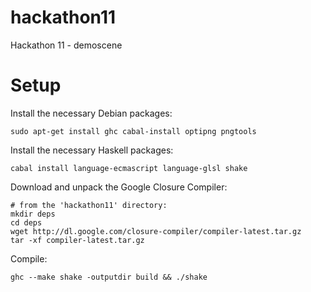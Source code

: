 hackathon11
===========

Hackathon 11 - demoscene


Setup
=====

Install the necessary Debian packages:

    sudo apt-get install ghc cabal-install optipng pngtools

Install the necessary Haskell packages:

    cabal install language-ecmascript language-glsl shake

Download and unpack the Google Closure Compiler:

    # from the 'hackathon11' directory:
    mkdir deps
    cd deps
    wget http://dl.google.com/closure-compiler/compiler-latest.tar.gz
    tar -xf compiler-latest.tar.gz

Compile:

    ghc --make shake -outputdir build && ./shake
